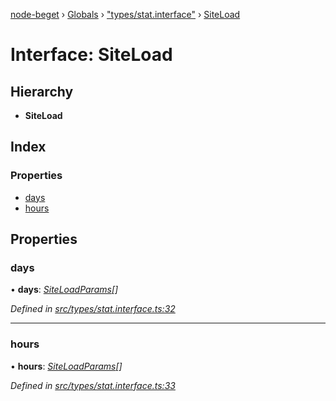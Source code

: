 [node-beget](../README.md) › [Globals](../globals.md) › ["types/stat.interface"](../modules/_types_stat_interface_.md) › [SiteLoad](_types_stat_interface_.siteload.md)

# Interface: SiteLoad

## Hierarchy

* **SiteLoad**

## Index

### Properties

* [days](_types_stat_interface_.siteload.md#days)
* [hours](_types_stat_interface_.siteload.md#hours)

## Properties

###  days

• **days**: *[SiteLoadParams](_types_stat_interface_.siteloadparams.md)[]*

*Defined in [src/types/stat.interface.ts:32](https://github.com/olehcambel/node-beget/blob/f128411/src/types/stat.interface.ts#L32)*

___

###  hours

• **hours**: *[SiteLoadParams](_types_stat_interface_.siteloadparams.md)[]*

*Defined in [src/types/stat.interface.ts:33](https://github.com/olehcambel/node-beget/blob/f128411/src/types/stat.interface.ts#L33)*

